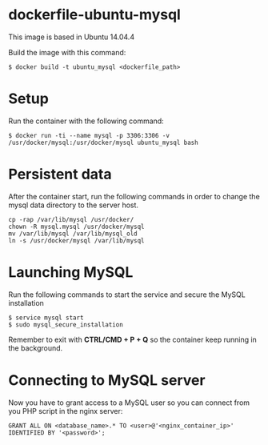 
dockerfile-ubuntu-mysql
=======================
This image is based in Ubuntu 14.04.4

Build the image with this command:
```
$ docker build -t ubuntu_mysql <dockerfile_path>
```
Setup
=====
Run the container with the following command:
```
$ docker run -ti --name mysql -p 3306:3306 -v /usr/docker/mysql:/usr/docker/mysql ubuntu_mysql bash
```
Persistent data
===============
After the container start, run the following commands in order to change the mysql data directory to the server host.
```
cp -rap /var/lib/mysql /usr/docker/
chown -R mysql.mysql /usr/docker/mysql
mv /var/lib/mysql /var/lib/mysql_old
ln -s /usr/docker/mysql /var/lib/mysql
```

Launching MySQL
===============
Run the following commands to start the service and secure the MySQL installation
```
$ service mysql start
$ sudo mysql_secure_installation
```
Remember to exit with **CTRL/CMD + P + Q** so the container keep running in the background.


Connecting to MySQL server
==========================
Now you have to grant access to a MySQL user so you can connect from you PHP script in the nginx server:

```
GRANT ALL ON <database_name>.* TO <user>@'<nginx_container_ip>' IDENTIFIED BY '<password>';
```

